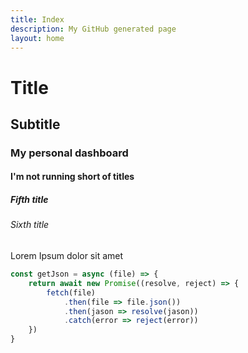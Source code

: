 ```yaml
---
title: Index
description: My GitHub generated page
layout: home
---
```


# Title

## Subtitle

### My personal dashboard

#### I'm not running short of titles

##### Fifth title

###### Sixth title

Lorem Ipsum dolor sit amet

``` javascript
const getJson = async (file) => {
    return await new Promise((resolve, reject) => {
        fetch(file)
            .then(file => file.json())
            .then(jason => resolve(jason))
            .catch(error => reject(error))
    })
}
```
